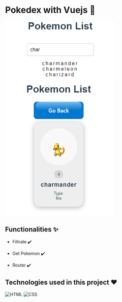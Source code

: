 # Pokedex with Vuejs 🌇
![index](https://github.com/Daniels-not/pokemon-list/blob/main/filter.PNG)
![router](https://github.com/Daniels-not/pokemon-list/blob/main/get-pokemon.PNG)

## Functionalities ✨

- Filtrate ✔️

- Get Pokemon ✔️

- Router ✔️

## Technologies used in this project ❤️

![HTML](https://img.shields.io/badge/Vue.js-35495E?style=for-the-badge&logo=vue.js&logoColor=4FC08D) ![CSS](https://img.shields.io/badge/CSS3-1572B6?style=for-the-badge&logo=css3&logoColor=white)
